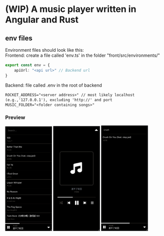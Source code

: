 

# (WIP) A music player written in Angular and Rust

## env files
Environment files should look like this:
<br>
Frontend: create a file called 'env.ts' in the folder "front/src/environments/"
```ts
export const env = {
    apiUrl: "<api url>" // Backend url
}
```
Backend: file called .env in the root of backend
```console
ROCKET_ADDRESS="<server address>" // most likely localhost (e.g.,'127.0.0.1'), excluding 'http://' and port
MUSIC_FOLDER="<folder containing songs>"
```

### Preview
<img src="./assets/preview.png" width="150px" />
<img src="./assets/preview2.png" width="150px" />
<img src="./assets/preview3.png" width="150px" />

